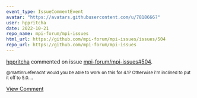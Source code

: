 ```yaml
---
event_type: IssueCommentEvent
avatar: "https://avatars.githubusercontent.com/u/7818666?"
user: hppritcha
date: 2022-10-21
repo_name: mpi-forum/mpi-issues
html_url: https://github.com/mpi-forum/mpi-issues/issues/504
repo_url: https://github.com/mpi-forum/mpi-issues
---
```


<a href='https://github.com/hppritcha' target='_blank'>hppritcha</a> commented on issue <a href='https://github.com/mpi-forum/mpi-issues/issues/504' target='_blank'>mpi-forum/mpi-issues#504</a>.

<small>@martinruefenacht would you be able to work on this for 4.1?  Otherwise i'm inclined to put it off to 5.0....</small>

<a href='https://github.com/mpi-forum/mpi-issues/issues/504' target='_blank'>View Comment</a>
